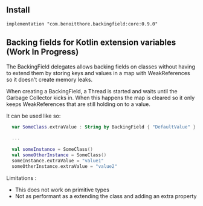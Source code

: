 ## Install

`implementation "com.benoitthore.backingfield:core:0.9.0"`


## Backing fields for Kotlin extension variables (Work In Progress)

The BackingField delegates allows backing fields on classes without having to extend them by storing keys and values in a map with WeakReferences so it doesn't create memory leaks.

When creating a BackingField, a Thread is started and waits until the Garbage Collector kicks in. When this happens the map is cleared so it only keeps WeakReferences that are still holding on to a value.

It can be used like so:
```Kotlin
  var SomeClass.extraValue : String by BackingField { "DefaultValue" }
  
  ...
  
  val someInstance = SomeClass()
  val someOtherInstance = SomeClass()
  someInstance.extraValue = "value1"
  someOtherInstance.extraValue = "value2"  
```


Limitations :

- This does not work on primitive types 
-  Not as performant as a extending the class and adding an extra property
